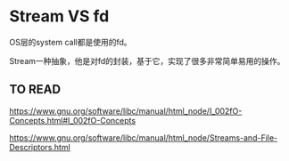 # Stream VS fd

OS层的system call都是使用的fd。

Stream一种抽象，他是对fd的封装，基于它，实现了很多非常简单易用的操作。

## TO READ

https://www.gnu.org/software/libc/manual/html_node/I_002fO-Concepts.html#I_002fO-Concepts

https://www.gnu.org/software/libc/manual/html_node/Streams-and-File-Descriptors.html